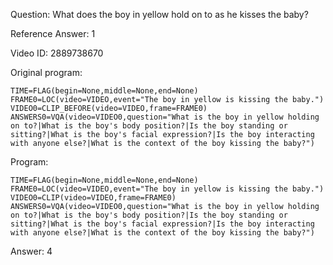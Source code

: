 Question: What does the boy in yellow hold on to as he kisses the baby?

Reference Answer: 1

Video ID: 2889738670

Original program:

```
TIME=FLAG(begin=None,middle=None,end=None)
FRAME0=LOC(video=VIDEO,event="The boy in yellow is kissing the baby.")
VIDEO0=CLIP_BEFORE(video=VIDEO,frame=FRAME0)
ANSWERS0=VQA(video=VIDEO0,question="What is the boy in yellow holding on to?|What is the boy's body position?|Is the boy standing or sitting?|What is the boy's facial expression?|Is the boy interacting with anyone else?|What is the context of the boy kissing the baby?")
```

Program:

```
TIME=FLAG(begin=None,middle=None,end=None)
FRAME0=LOC(video=VIDEO,event="The boy in yellow is kissing the baby.")
VIDEO0=CLIP(video=VIDEO,frame=FRAME0)
ANSWERS0=VQA(video=VIDEO0,question="What is the boy in yellow holding on to?|What is the boy's body position?|Is the boy standing or sitting?|What is the boy's facial expression?|Is the boy interacting with anyone else?|What is the context of the boy kissing the baby?")
```

Answer: 4

